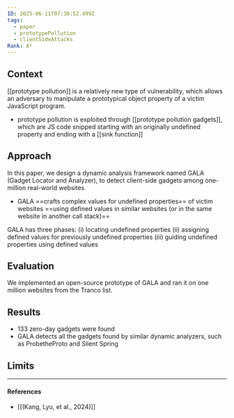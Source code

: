 ```yaml
---
ID: 2025-06-11T07:30:52.499Z
tags:
  - paper
  - prototypePollution
  - clientSideAttacks
Rank: A*
---
```

## Context

[[prototype pollution]] is a relatively new type of vulnerability, which allows an adversary to manipulate a prototypical object property of a victim JavaScript program.
- prototype pollution is exploited through [[prototype pollution gadgets]], which are JS code snipped starting with an originally undefined property and ending with a [[sink function]]

## Approach

In this paper, we design a dynamic analysis framework named GALA (Gadget Locator and Analyzer), to detect client-side gadgets among one-million real-world websites
- GALA ==crafts complex values for undefined properties== of victim websites ==using defined values in similar websites (or in the same website in another call stack)==

GALA has three phases:
(i) locating undefined properties
(ii) assigning defined values for previously undefined properties
(iii) guiding undefined properties using defined values

## Evaluation

We implemented an open-source prototype of GALA and ran it on one million websites from the Tranco list. 

## Results

- 133 zero-day gadgets were found
- GALA detects all the gadgets found by similar dynamic analyzers, such as ProbetheProto and Silent Spring

## Limits


---
#### References
- [[(Kang, Lyu, et al., 2024)]]

